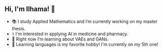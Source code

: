 ## Hi, I'm Ilhama! 👋

- 📚 I study Applied Mathematics and I’m currently working on my master thesis.
- ⚕️ I'm interested in applying AI in medicine and pharmacy.
- 🔭 Right now I’m learning about VAEs and GANs.
- 💬 Learning languages is my favorite hobby! I'm currently on my 5th one!

